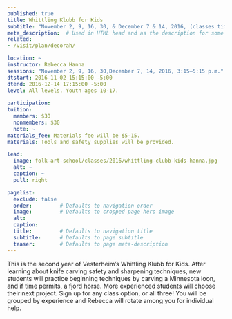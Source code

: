 ```yaml
---
published: true
title: Whittling Klubb for Kids 
subtitle: "November 2, 9, 16, 30, & December 7 & 14, 2016, (classes times are 3:15 to 5:15 p.m.), with Rebecca Hanna"
meta_description:  # Used in HTML head and as the description for some search engines
related:
- /visit/plan/decorah/

location: ~
instructor: Rebecca Hanna 
sessions: "November 2, 9, 16, 30,December 7, 14, 2016, 3:15–5:15 p.m."
dtstart: 2016-11-02 15:15:00 -5:00
dtend: 2016-12-14 17:15:00 -5:00
level: All levels. Youth ages 10-17. 
  
participation: 
tuition:
  members: $30
  nonmembers: $30
  note: ~
materials_fee: Materials fee will be $5-15.
materials: Tools and safety supplies will be provided.

lead:
  image: folk-art-school/classes/2016/whittling-clubb-kids-hanna.jpg
  alt: ~
  caption: ~
  pull: right

pagelist:
  exclude: false
  order:         # Defaults to navigation order  
  image:         # Defaults to cropped page hero image
  alt:
  caption:
  title:         # Defaults to navigation title
  subtitle:      # Defaults to page subtitle
  teaser:        # Defaults to page meta-description 
---
```

This is the second year of Vesterheim’s Whittling Klubb for Kids. After learning about knife carving safety and sharpening techniques, new students will practice beginning techniques by carving a Minnesota loon, and if time permits, a fjord horse. More experienced students will choose their next project. Sign up for any class option, or all three! You will be grouped by experience and Rebecca will rotate among you for individual help. 